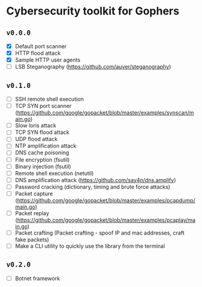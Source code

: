 # Cybersecurity toolkit for Gophers

## `v0.0.0`

- [x] Default port scanner
- [x] HTTP flood attack
- [x] Sample HTTP user agents
- [ ] LSB Steganography (https://github.com/auyer/steganography)

## `v0.1.0`
- [ ] SSH remote shell execution
- [ ] TCP SYN port scanner (https://github.com/google/gopacket/blob/master/examples/synscan/main.go)
- [ ] Slow loris attack
- [ ] TCP SYN flood attack
- [ ] UDP flood attack
- [ ] NTP amplification attack
- [ ] DNS cache poisoning
- [ ] File encryption (fsutil)
- [ ] Binary injection (fsutil)
- [ ] Remote shell execution (netutil)
- [ ] DNS amplification attack (https://github.com/say4n/dns.amplify)
- [ ] Password cracking (dictionary, timing and brute force attacks)
- [ ] Packet capture (https://github.com/google/gopacket/blob/master/examples/pcapdump/main.go)
- [ ] Packet replay (https://github.com/google/gopacket/blob/master/examples/pcaplay/main.go)
- [ ] Packet crafting (Packet crafting - spoof IP and mac addresses, craft fake packets)
- [ ] Make a CLI utility to quickly use the library from the terminal

## `v0.2.0`
- [ ] Botnet framework
